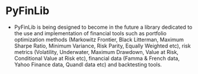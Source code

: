 # PyFinLib

- PyFinLib is being designed to become in the future a library dedicated to the use and implementation of financial tools such as portfolio optimization methods (Markowitz Frontier, Black Litterman, Maximum Sharpe Ratio, Minimum Variance, Risk Parity, Equally Weighted etc), risk metrics (Volatility, Underwater, Maximum Drawdown, Value at Risk, Conditional Value at Risk etc), financial data (Famma & French data, Yahoo Finance data, Quandl data etc) and backtesting tools.
